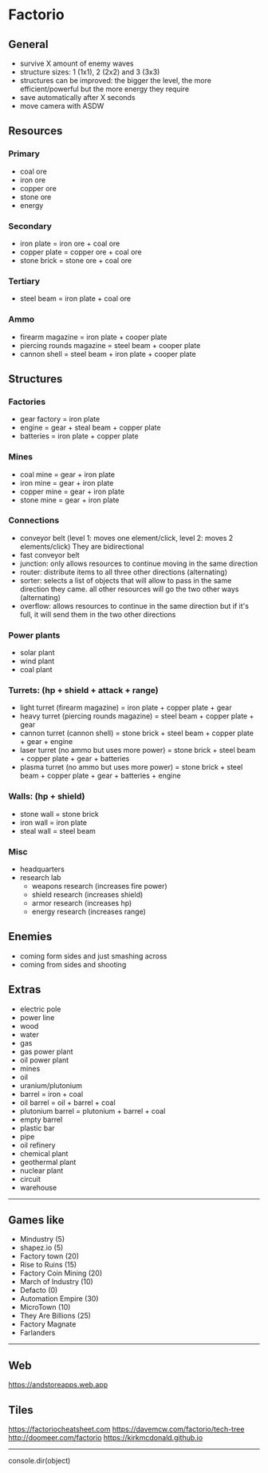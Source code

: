# Factorio

## General
* survive X amount of enemy waves
* structure sizes: 1 (1x1), 2 (2x2) and 3 (3x3)
* structures can be improved: the bigger the level, the more efficient/powerful but the more energy they require
* save automatically after X seconds
* move camera with ASDW

## Resources

### Primary
* coal ore
* iron ore
* copper ore
* stone ore
* energy

### Secondary
* iron plate = iron ore + coal ore
* copper plate = copper ore + coal ore
* stone brick = stone ore + coal ore

### Tertiary
* steel beam = iron plate + coal ore

### Ammo
* firearm magazine = iron plate + cooper plate
* piercing rounds magazine = steel beam + cooper plate
* cannon shell = steel beam + iron plate + cooper plate

## Structures

### Factories
* gear factory = iron plate
* engine = gear + steal beam + copper plate
* batteries = iron plate + copper plate

### Mines
* coal mine = gear + iron plate
* iron mine = gear + iron plate
* copper mine = gear + iron plate
* stone mine = gear + iron plate

### Connections
* conveyor belt (level 1: moves one element/click, level 2: moves 2 elements/click) They are bidirectional
* fast conveyor belt
* junction: only allows resources to continue moving in the same direction
* router: distribute items to all three other directions (alternating)
* sorter: selects a list of objects that will allow to pass in the same direction they came. all other resources will go the two other ways (alternating)
* overflow: allows resources to continue in the same direction but if it's full, it will send them in the two other directions

### Power plants
* solar plant
* wind plant
* coal plant

### Turrets: (hp + shield + attack + range)
* light turret (firearm magazine) = iron plate + copper plate + gear
* heavy turret (piercing rounds magazine) = steel beam + copper plate + gear
* cannon turret (cannon shell) = stone brick + steel beam + copper plate + gear + engine
* laser turret (no ammo but uses more power) = stone brick + steel beam + copper plate + gear + batteries
* plasma turret (no ammo but uses more power) = stone brick + steel beam + copper plate + gear + batteries + engine

### Walls: (hp + shield)
* stone wall = stone brick
* iron wall = iron plate
* steal wall = steel beam

### Misc
* headquarters
* research lab
    - weapons research (increases fire power)
    - shield research (increases shield)
    - armor research (increases hp)
    - energy research (increases range)

## Enemies
* coming form sides and just smashing across
* coming from sides and shooting

## Extras
* electric pole
* power line
* wood
* water
* gas
* gas power plant
* oil power plant
* mines
* oil
* uranium/plutonium
* barrel = iron + coal
* oil barrel = oil + barrel + coal
* plutonium barrel = plutonium + barrel + coal
* empty barrel
* plastic bar
* pipe
* oil refinery
* chemical plant
* geothermal plant
* nuclear plant
* circuit
* warehouse

----------------------------------------------------------------------------------------------------

## Games like
* Mindustry (5)
* shapez.io (5)
* Factory town (20)
* Rise to Ruins (15)
* Factory Coin Mining (20)
* March of Industry (10)
* Defacto (0)
* Automation Empire (30)
* MicroTown (10)
* They Are Billions (25)
* Factory Magnate
* Farlanders

----------------------------------------------------------------------------------------------------

## Web
https://andstoreapps.web.app

## Tiles
https://factoriocheatsheet.com
https://davemcw.com/factorio/tech-tree
http://doomeer.com/factorio
https://kirkmcdonald.github.io

----------------------------------------------------------------------------------------------------

console.dir(object)
